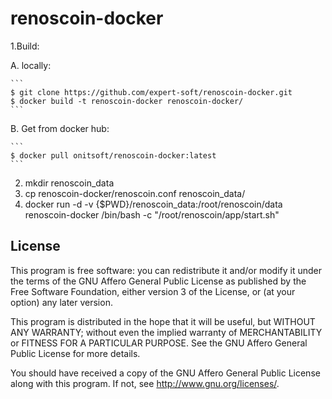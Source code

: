 # renoscoin-docker
1.Build:

  A. locally:
  
    ```
    $ git clone https://github.com/expert-soft/renoscoin-docker.git
    $ docker build -t renoscoin-docker renoscoin-docker/
    ```
    
  B. Get from docker hub:
  
    ```
    $ docker pull onitsoft/renoscoin-docker:latest
    ```
    
2. mkdir renoscoin_data
3. cp renoscoin-docker/renoscoin.conf renoscoin_data/
4. docker run -d -v {$PWD}/renoscoin_data:/root/renoscoin/data renoscoin-docker /bin/bash -c "/root/renoscoin/app/start.sh"

## License

This program is free software: you can redistribute it and/or modify
it under the terms of the GNU Affero General Public License as published by
the Free Software Foundation, either version 3 of the License, or
(at your option) any later version.

This program is distributed in the hope that it will be useful,
but WITHOUT ANY WARRANTY; without even the implied warranty of
MERCHANTABILITY or FITNESS FOR A PARTICULAR PURPOSE.  See the
GNU Affero General Public License for more details.

You should have received a copy of the GNU Affero General Public License
along with this program.  If not, see <http://www.gnu.org/licenses/>.
